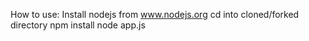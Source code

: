 How to use: 
    Install nodejs from www.nodejs.org
    cd into cloned/forked directory
    npm install
    node app.js
